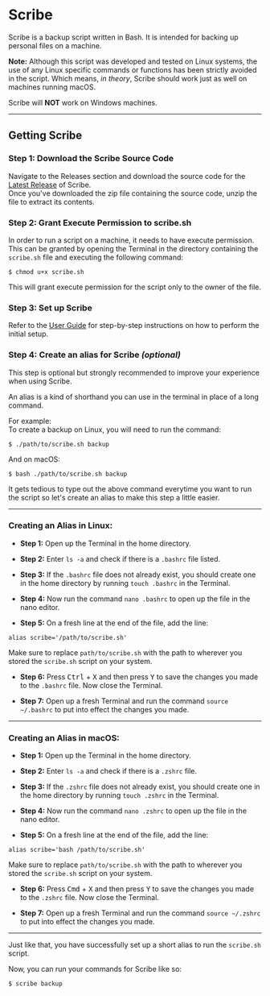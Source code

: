 # Scribe

Scribe is a backup script written in Bash. It is intended for backing up personal files on a machine.

**Note:** Although this script was developed and tested on Linux systems, the use of any Linux specific commands or functions has been strictly avoided in the script. Which means, _in theory_, Scribe should work just as well on machines running macOS.  

Scribe will **NOT** work on Windows machines.  

___

## Getting Scribe

### Step 1: Download the Scribe Source Code 

Navigate to the Releases section and download the source code for the [Latest Release](https://github.com/CookieCrumbs19212/Scribe/releases/latest) of Scribe.   
Once you've downloaded the zip file containing the source code, unzip the file to extract its contents.


### Step 2: Grant Execute Permission to **scribe.sh**

In order to run a script on a machine, it needs to have execute permission.  
This can be granted by opening the Terminal in the directory containing the `scribe.sh` file and executing the following command:

```commandline
$ chmod u+x scribe.sh
```

This will grant execute permission for the script only to the owner of the file.  


### Step 3: Set up Scribe

Refer to the [User Guide](https://github.com/CookieCrumbs19212/Scribe/blob/master/USER_GUIDE.md) for step-by-step instructions on how to perform the initial setup.  


### Step 4: Create an alias for Scribe _(optional)_

This step is optional but strongly recommended to improve your experience when using Scribe.  

An alias is a kind of shorthand you can use in the terminal in place of a long command.  

For example:  
To create a backup on Linux, you will need to run the command:
```commandline
$ ./path/to/scribe.sh backup
```

And on macOS:
```commandline
$ bash ./path/to/scribe.sh backup
```


It gets tedious to type out the above command everytime you want to run the script so let's create an alias to make this step a little easier.

___

### Creating an Alias in Linux: 
* **Step 1:** Open up the Terminal in the home directory.  

* **Step 2:** Enter `ls -a` and check if there is a `.bashrc` file listed.    

* **Step 3:** If the `.bashrc` file does not already exist, you should create one in the home directory by running `touch .bashrc` in the Terminal.   

* **Step 4:** Now run the command `nano .bashrc` to open up the file in the nano editor.  

* **Step 5:** On a fresh line at the end of the file, add the line:
```shell
alias scribe='/path/to/scribe.sh'
```
Make sure to replace `path/to/scribe.sh` with the path to wherever you stored the `scribe.sh` script on your system.  

* **Step 6:** Press <kbd>Ctrl</kbd> + <kbd>X</kbd> and then press <kbd>Y</kbd> to save the changes you made to the `.bashrc` file. Now close the Terminal.  

* **Step 7:** Open up a fresh Terminal and run the command `source ~/.bashrc` to put into effect the changes you made.  

___

### Creating an Alias in macOS:  
* **Step 1:** Open up the Terminal in the home directory. 

* **Step 2:** Enter `ls -a` and check if there is a `.zshrc` file.    

* **Step 3:** If the `.zshrc` file does not already exist, you should create one in the home directory by running `touch .zshrc` in the Terminal.     

* **Step 4:** Now run the command `nano .zshrc` to open up the file in the nano editor.  

* **Step 5:** On a fresh line at the end of the file, add the line:
```shell
alias scribe='bash /path/to/scribe.sh'
```
Make sure to replace `path/to/scribe.sh` with the path to wherever you stored the `scribe.sh` script on your system.  

* **Step 6:** Press <kbd>Cmd</kbd> + <kbd>X</kbd> and then press <kbd>Y</kbd> to save the changes you made to the `.zshrc` file. Now close the Terminal.  

* **Step 7:** Open up a fresh Terminal and run the command `source ~/.zshrc` to put into effect the changes you made.  

___

Just like that, you have successfully set up a short alias to run the `scribe.sh` script.  

Now, you can run your commands for Scribe like so:  
```commandline
$ scribe backup
```